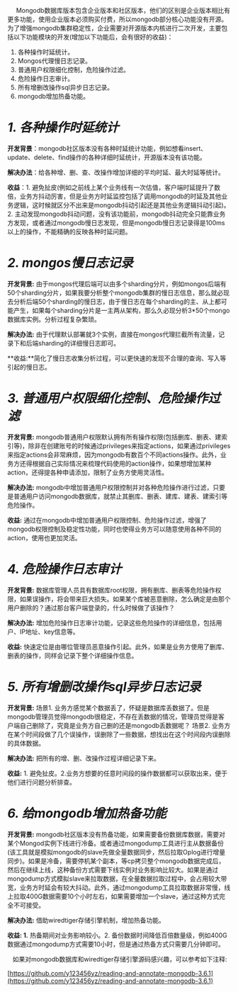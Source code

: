       Mongodb数据库版本包含企业版本和社区版本，他们的区别是企业版本相比有更多功能，使用企业版本必须购买付费，所以mongodb部分核心功能没有开源。为了增强mongodb集群稳定性，企业需要对开源版本内核进行二次开发，主要包括以下功能模块的开发(增加以下功能后，会有很好的收益)：

1.  各种操作时延统计。
2.  Mongos代理慢日志记录。
3.  普通用户权限细化控制，危险操作过滤。
4.  危险操作日志审计。
5.  所有增删改操作sql异步日志记录。
6.  mongodb增加热备功能。
  
# _**1\. 各种操作时延统计**_

**开发背景**：mongodb社区版本没有各种时延统计功能，例如想看insert、update、delete、find操作的各种详细时延统计，开源版本没有该功能。

**解决办法**：给各种增、删、查、改操作增加详细的平均时延、最大时延等统计。

**收益**：1\. 避免扯皮(例如之前线上某个业务线有一次估值，客户端时延提升了数倍，业务方抖动厉害，但是业务方时延监控包括了调用mongodb的时延及其他业务逻辑，这时候就区分不出来是mongodb抖动引起还是其他业务逻辑抖动引起)。2. 主动发现mongodb抖动问题，没有该功能前，mongodb抖动完全只能靠业务方发现，或者通过mongodb慢日志发现，但是mongodb慢日志记录得是100ms以上的操作，不能精确的反映各种时延问题。

  
# _**2\. mongos慢日志记录**_

**开发背景:** 由于mongos代理后端可以由多个sharding分片，例如mongos后端有50个sharding分片，如果我要分析整个mongodb集群的慢日志信息，那么就必现去分析后端50个sharding的慢日志，由于慢日志在每个sharding的主、从上都可能产生，如果每个sharding分片是一主两从架构，那么久必现分析3*50个mongo数据库实例。分析过程复杂繁琐。

**解决办法:** 由于代理默认部署就3个实例，直接在mongos代理拦截所有流量，记录下和后端sharding的详细慢日志即可。

**收益:**简化了慢日志收集分析过程，可以更快速的发现不合理的查询、写入等引起的慢日志。
  

# _**3\. 普通用户权限细化控制、危险操作过滤**_

**开发背景:** mongodb普通用户权限默认拥有所有操作权限(包括删库、删表、建索引等)，除非在创建账号的时候通过privileges来指定actions，如果通过privileges来指定actions会非常麻烦，因为mongodb有数百个不同actions操作。此外，业务方还得根据自己实际情况来梳理代码使用的action操作，如果想增加某种action，还得提各种申请添加，限制了业务方使用灵活性。

**解决办法:** mongodb中增加普通用户权限控制并对各种危险操作进行过滤，只要是普通用户访问mongodb数据库，就禁止其删库、删表、建库、建表、建索引等危险操作。

**收益:** 通过在mongodb中增加普通用户权限控制、危险操作过滤，增强了mongodb权限控制及稳定性功能，同时也使得业务方可以随意使用各种不同的action，使用也更加灵活。
  

# _**4\. 危险操作日志审计**_

**开发背景:** 数据库管理人员具有数据库root权限，拥有删库、删表等危险操作权限，如果误操作，将会带来巨大损失。如果某个库被恶意删除，怎么确定是由那个用户删除的？通过那台客户端登录的，什么时候做了该操作？

**解决办法:** 增加危险操作日志审计功能，记录这些危险操作的详细信息，包括用户、IP地址、key信息等。

**收益:** 快速定位是由哪位管理员恶意操作引起。此外，如果是业务方使用了删库、删表的操作，同样会记录下整个详细操作信息。
  

# _**5\. 所有增删改操作sql异步日志记录**_

**开发背景:** 场景1\. 业务方感觉某个数据丢了，怀疑是数据库丢数据了。但是mongodb管理员觉得mongodb很稳定，不存在丢数据的情况，管理员觉得是客户端自己删除了，究竟是业务方自己删的还是mongodb丢数据呢？ 场景2. 业务方在某个时间段做了几个误操作，误删除了一些数据，想找出在这个时间段内误删除的具体数据。

**解决办法:** 把所有的增、删、改操作过程详细记录下来。

**收益:** 1\. 避免扯皮。2.业务方想要的任意时间段的操作数据都可以获取出来，便于他们进行问题分析排查。  
  

# _**6\. 给mongodb增加热备功能**_

**开发背景:** mongodb社区版本没有热备功能，如果需要备份数据库数据，需要对某个Mongod实例下线进行冷备。或者通过mongodump工具进行主从数据备份(该工具就是模拟mongodb的slave先做全量数据同步，然后拉取Oplog进行增量同步)。如果是冷备，需要停机某个副本，等cp拷贝整个mongodb数据完成后，然后在继续上线，这种备份方式需要下线实例对业务影响比较大。如果是通过mongodump方式模拟slave来拉取数据，在全量数据拉取过程中，会占用较大带宽，业务方时延会有较大抖动。此外，通过mongodump工具拉取数据非常慢，线上拉取400G数据需要10个小时左右，如果需要增加一个slave，通过这种方式完全不可接受。

**解决办法:** 借助wiredtiger存储引擎机制，增加热备功能。

**收益: 1\.** 热备期间对业务影响较小。2\. 备份数据时间降低百倍数量级，例如400G数据通过mongodump方式需要10小时，但是通过热备方式只需要几分钟即可。

   如果对mongodb数据库和wiredtiger存储引擎源码感兴趣，可以参考如下注释:

[https://github.com/y123456yz/reading-and-annotate-mongodb-3.6.1](https://github.com/y123456yz/reading-and-annotate-mongodb-3.6.1)